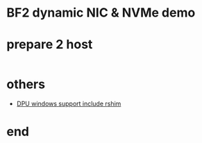 # BF2 dynamic NIC & NVMe demo

# prepare 2 host

```bash


```

# others

- [DPU windows support include rshim](https://docs.nvidia.com/networking/pages/viewpage.action?pageId=71013037&exitMobile=true)

# end